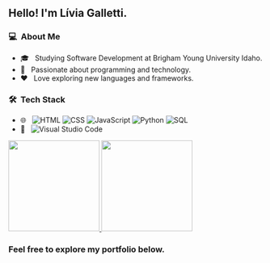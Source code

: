 
<h2>Hello! I'm Lívia Galletti.</h2>

<h3> 💻 &nbsp;About Me </h3>
<ul>
<li>🎓 &nbsp; Studying Software Development at Brigham Young University Idaho.</li>
<li>🌟 &nbsp; Passionate about programming and technology.</li>
<li>❤️ &nbsp; Love exploring new languages and frameworks.</li>
</ul>

<h3> 🛠 &nbsp;Tech Stack</h3>
<ul>
<li>🌐 &nbsp;
<img src="https://img.shields.io/badge/-HTML-333333?style=flat&amp;logo=HTML5" alt="HTML">
<img src="https://img.shields.io/badge/-CSS-333333?style=flat&amp;logo=CSS3&amp;logoColor=1572B6" alt="CSS">
<img src="https://img.shields.io/badge/-JavaScript-333333?style=flat&amp;logo=javascript" alt="JavaScript">
<img src="https://img.shields.io/badge/-Python-333333?style=flat&amp;logo=python" alt="Python">
<img src="https://img.shields.io/badge/-SQL-333333?style=flat&amp;logo=mysql" alt="SQL">
</li>
<li>🔧 &nbsp;
<img src="https://img.shields.io/badge/-Visual%20Studio%20Code-333333?style=flat&amp;logo=visual-studio-code&amp;logoColor=007ACC" alt="Visual Studio Code"></li>
</ul>


<a href="https://github.com/liviagalletti">
   <img height="180em" src="https://github-readme-stats.vercel.app/api?username=liviagalletti&amp;show_icons=true&amp;theme=radical">
  <img height="180em" src="https://github-readme-stats-eight-theta.vercel.app/api/top-langs/?username=liviagalletti&amp;theme=radical&amp;layout=compact&amp;exclude_lang=java+r">
</a>

<h3>Feel free to explore my portfolio below.</h3>

